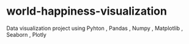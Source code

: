 # world-happiness-visualization
Data visualization project using Pyhton  ,  Pandas  ,  Numpy  , Matplotlib , Seaborn , Plotly 
